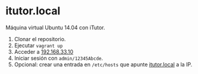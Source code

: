 # itutor.local

Máquina virtual Ubuntu 14.04 con iTutor.

1. Clonar el repositorio.
2. Ejecutar `vagrant up`
3. Acceder a [192.168.33.10](http://192.168.33.10/)
4. Iniciar sesión con `admin/12345Abcde`.
5. Opcional: crear una entrada en `/etc/hosts` que apunte [itutor.local](http://itutor.local/) a la IP.
